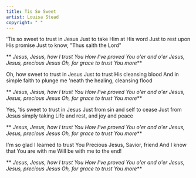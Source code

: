 ```yaml
---
title: Tis So Sweet
artist: Louisa Stead
copyright: " "
---
```

'Tis so sweet to trust in Jesus
Just to take Him at His word
Just to rest upon His promise
Just to know, "Thus saith the Lord"

 ** *Jesus, Jesus, how I trust You
  How I've proved You o'er and o'er
  Jesus, Jesus, precious Jesus
  Oh, for grace to trust You more***

Oh, how sweet to trust in Jesus
Just to trust His cleansing blood
And in simple faith to plunge me
'neath the healing, cleansing flood

 ** *Jesus, Jesus, how I trust You
  How I've proved You o'er and o'er
  Jesus, Jesus, precious Jesus
  Oh, for grace to trust You more***

Yes, 'tis sweet to trust in Jesus
Just from sin and self to cease
Just from Jesus simply taking
Life and rest, and joy and peace

 ** *Jesus, Jesus, how I trust You
  How I've proved You o'er and o'er
  Jesus, Jesus, precious Jesus
  Oh, for grace to trust You more***

I'm so glad I learned to trust You
Precious Jesus, Savior, friend
And I know that You are with me
Will be with me to the end!

 ** *Jesus, Jesus, how I trust You
  How I've proved You o'er and o'er
  Jesus, Jesus, precious Jesus
  Oh, for grace to trust You more***